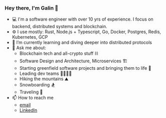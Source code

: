 ### Hey there, I'm Galin 👋

* 💻 I'm a software engineer with over 10 yrs of experience. I focus on backend, distributed systems and blockchain.
* ⚙️ I use mostly: Rust, Node.js + Typescript, Go, Docker, Postgres, Redis, Kubernetes, GCP
* 🌱 I’m currently learning and diving deeper into distributed protocols 
* 💬 Ask me about: 
  * Blockchain tech and all-crypto stuff ⛓
  * Software Design and Architecture, Microservices 🏗️
  * Starting greenfield software projects and bringing them to life 🌱
  * Leading dev teams 👨‍👩‍👧‍👦
  * Hiking the mountains ⛰️
  * Snowboarding 🏂
  * Traveling 🥾
* 📫 How to reach me
  * [email](dev@galin.cc)
  * [LinkedIn](https://www.linkedin.com/in/galioy/) 
